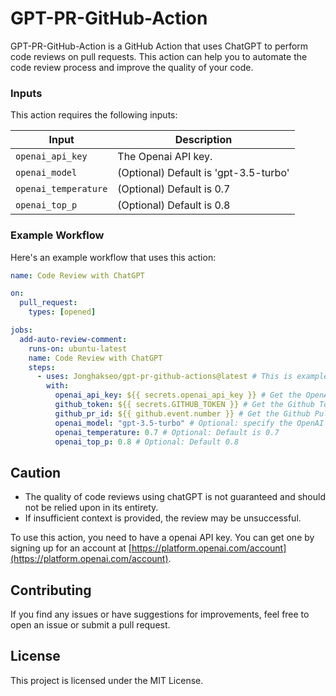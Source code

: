 # GPT-PR-GitHub-Action

GPT-PR-GitHub-Action is a GitHub Action that uses ChatGPT to perform code reviews on pull requests. This action can help you to automate the code review process and improve the quality of your code.

### Inputs

This action requires the following inputs:

| Input | Description |
| --- | --- |
| `openai_api_key` | The Openai API key. |
| `openai_model` | (Optional) Default is 'gpt-3.5-turbo' |
| `openai_temperature` | (Optional) Default is 0.7 |
| `openai_top_p` | (Optional) Default is 0.8 |

### Example Workflow

Here's an example workflow that uses this action:

```yaml
name: Code Review with ChatGPT

on:
  pull_request:
    types: [opened]

jobs:
  add-auto-review-comment:
    runs-on: ubuntu-latest
    name: Code Review with ChatGPT
    steps:
      - uses: Jonghakseo/gpt-pr-github-actions@latest # This is example. use Jonghakseo/gpt-pr-github-actions@v1
        with:
          openai_api_key: ${{ secrets.openai_api_key }} # Get the OpenAI API key from repository secrets
          github_token: ${{ secrets.GITHUB_TOKEN }} # Get the Github Token from repository secrets
          github_pr_id: ${{ github.event.number }} # Get the Github Pull Request ID from the Github event
          openai_model: "gpt-3.5-turbo" # Optional: specify the OpenAI engine to use. [gpt-3.5-turbo, text-davinci-002, text-babbage-001, text-curie-001, text-ada-001'] Default is 'gpt-3.5-turbo'
          openai_temperature: 0.7 # Optional: Default is 0.7
          openai_top_p: 0.8 # Optional: Default 0.8
```



## Caution

- The quality of code reviews using chatGPT is not guaranteed and should not be relied upon in its entirety.
- If insufficient context is provided, the review may be unsuccessful.

To use this action, you need to have a openai API key. You can get one by signing up for an account at [https://platform.openai.com/account](https://platform.openai.com/account).


## Contributing

If you find any issues or have suggestions for improvements, feel free to open an issue or submit a pull request.

## License

This project is licensed under the MIT License.
